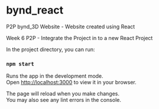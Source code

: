 # bynd_react
 P2P bynd_3D Website - Website created using React

Week 6 P2P - Integrate the Project in to a new React Project

In the project directory, you can run:

### `npm start`

Runs the app in the development mode.\
Open [http://localhost:3000](http://localhost:3000) to view it in your browser.

The page will reload when you make changes.\
You may also see any lint errors in the console.
